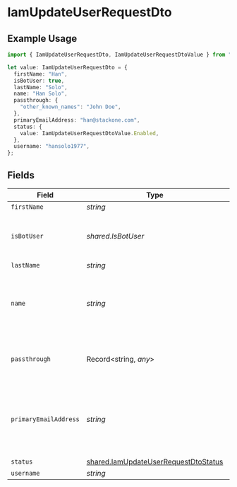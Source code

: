 # IamUpdateUserRequestDto

## Example Usage

```typescript
import { IamUpdateUserRequestDto, IamUpdateUserRequestDtoValue } from "@stackone/stackone-client-ts/sdk/models/shared";

let value: IamUpdateUserRequestDto = {
  firstName: "Han",
  isBotUser: true,
  lastName: "Solo",
  name: "Han Solo",
  passthrough: {
    "other_known_names": "John Doe",
  },
  primaryEmailAddress: "han@stackone.com",
  status: {
    value: IamUpdateUserRequestDtoValue.Enabled,
  },
  username: "hansolo1977",
};
```

## Fields

| Field                                                                                               | Type                                                                                                | Required                                                                                            | Description                                                                                         | Example                                                                                             |
| --------------------------------------------------------------------------------------------------- | --------------------------------------------------------------------------------------------------- | --------------------------------------------------------------------------------------------------- | --------------------------------------------------------------------------------------------------- | --------------------------------------------------------------------------------------------------- |
| `firstName`                                                                                         | *string*                                                                                            | :heavy_minus_sign:                                                                                  | N/A                                                                                                 | Han                                                                                                 |
| `isBotUser`                                                                                         | *shared.IsBotUser*                                                                                  | :heavy_minus_sign:                                                                                  | Indicates if the user is a bot or service user                                                      | true                                                                                                |
| `lastName`                                                                                          | *string*                                                                                            | :heavy_minus_sign:                                                                                  | N/A                                                                                                 | Solo                                                                                                |
| `name`                                                                                              | *string*                                                                                            | :heavy_minus_sign:                                                                                  | User's name which (can be a full name or display name)                                              | Han Solo                                                                                            |
| `passthrough`                                                                                       | Record<string, *any*>                                                                               | :heavy_minus_sign:                                                                                  | Value to pass through to the provider                                                               | {<br/>"other_known_names": "John Doe"<br/>}                                                         |
| `primaryEmailAddress`                                                                               | *string*                                                                                            | :heavy_minus_sign:                                                                                  | Primary email address of the user. This is generally a work email address.                          | han@stackone.com                                                                                    |
| `status`                                                                                            | [shared.IamUpdateUserRequestDtoStatus](../../../sdk/models/shared/iamupdateuserrequestdtostatus.md) | :heavy_minus_sign:                                                                                  | N/A                                                                                                 |                                                                                                     |
| `username`                                                                                          | *string*                                                                                            | :heavy_minus_sign:                                                                                  | N/A                                                                                                 | hansolo1977                                                                                         |